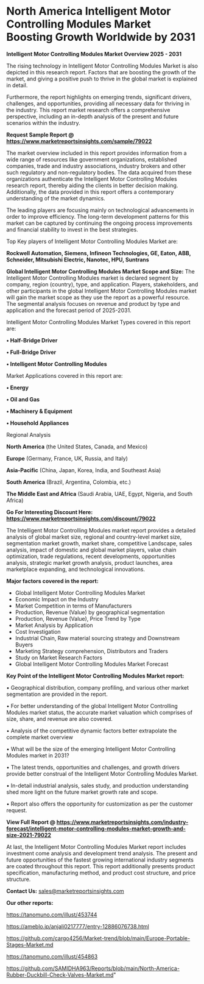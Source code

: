 # North America Intelligent Motor Controlling Modules Market Boosting Growth Worldwide by 2031

<Strong> Intelligent Motor Controlling Modules Market Overview 2025 - 2031</strong>

The rising technology in Intelligent Motor Controlling Modules Market is also depicted in this research report. Factors that are boosting the growth of the market, and giving a positive push to thrive in the global market is explained in detail.

Furthermore, the report highlights on emerging trends, significant drivers, challenges, and opportunities, providing all necessary data for thriving in the industry. This report market research offers a comprehensive perspective, including an in-depth analysis of the present and future scenarios within the industry.

<strong>Request Sample Report @ <a href=https://www.marketreportsinsights.com/sample/79022>https://www.marketreportsinsights.com/sample/79022</a></strong>

The market overview included in this report provides information from a wide range of resources like government organizations, established companies, trade and industry associations, industry brokers and other such regulatory and non-regulatory bodies. The data acquired from these organizations authenticate the Intelligent Motor Controlling Modules research report, thereby aiding the clients in better decision making. Additionally, the data provided in this report offers a contemporary understanding of the market dynamics.

The leading players are focusing mainly on technological advancements in order to improve efficiency. The long-term development patterns for this market can be captured by continuing the ongoing process improvements and financial stability to invest in the best strategies.

Top Key players of Intelligent Motor Controlling Modules Market are:

<strong>Rockwell Automation, Siemens, Infineon Technologies, GE, Eaton, ABB, Schneider, Mitsubishi Electric, Nanotec, HPU, Suntrans</strong>

<strong><b>Global Intelligent Motor Controlling Modules Market Scope and Size:</b></strong>
The Intelligent Motor Controlling Modules market is declared segment by company, region (country), type, and application. Players, stakeholders, and other participants in the global Intelligent Motor Controlling Modules market will gain the market scope as they use the report as a powerful resource. The segmental analysis focuses on revenue and product by type and application and the forecast period of 2025-2031.

Intelligent Motor Controlling Modules Market Types covered in this report are:

<strong>• Half-Bridge Driver

• Full-Bridge Driver

• Intelligent Motor Controlling Modules</strong>

Market Applications covered in this report are:

<strong>• Energy

• Oil and Gas

• Machinery & Equipment

• Household Appliances</strong> 

Regional Analysis

<strong>North America</strong> (the United States, Canada, and Mexico)

<strong>Europe</strong> (Germany, France, UK, Russia, and Italy)

<strong>Asia-Pacific</strong> (China, Japan, Korea, India, and Southeast Asia)

<strong>South America</strong> (Brazil, Argentina, Colombia, etc.)

<strong>The Middle East and Africa</strong> (Saudi Arabia, UAE, Egypt, Nigeria, and South Africa)

<strong>Go For Interesting Discount Here: <a href=https://www.marketreportsinsights.com/discount/79022>https://www.marketreportsinsights.com/discount/79022</a></strong>

The Intelligent Motor Controlling Modules market report provides a detailed analysis of global market size, regional and country-level market size, segmentation market growth, market share, competitive Landscape, sales analysis, impact of domestic and global market players, value chain optimization, trade regulations, recent developments, opportunities analysis, strategic market growth analysis, product launches, area marketplace expanding, and technological innovations.

<strong><b>Major factors covered in the report:</b></strong>
<ul>
  <li>Global Intelligent Motor Controlling Modules Market </li>
  <li>Economic Impact on the Industry</li>
  <li>Market Competition in terms of Manufacturers</li>
  <li>Production, Revenue (Value) by geographical segmentation</li>
  <li>Production, Revenue (Value), Price Trend by Type</li>
  <li>Market Analysis by Application</li>
  <li>Cost Investigation</li>
  <li>Industrial Chain, Raw material sourcing strategy and Downstream Buyers</li>
  <li>Marketing Strategy comprehension, Distributors and Traders</li>
  <li>Study on Market Research Factors</li>
  <li>Global Intelligent Motor Controlling Modules Market Forecast</li>
</ul>

<strong><b>Key Point of the Intelligent Motor Controlling Modules Market report:</b></strong>

• Geographical distribution, company profiling, and various other market segmentation are provided in the report.

• For better understanding of the global Intelligent Motor Controlling Modules market status, the accurate market valuation which comprises of size, share, and revenue are also covered.

• Analysis of the competitive dynamic factors better extrapolate the complete market overview

• What will be the size of the emerging Intelligent Motor Controlling Modules market in 2031?

• The latest trends, opportunities and challenges, and growth drivers provide better construal of the Intelligent Motor Controlling Modules Market.

• In-detail industrial analysis, sales study, and production understanding shed more light on the future market growth rate and scope.

• Report also offers the opportunity for customization as per the customer request.

<strong><b>View Full Report @ <a href=https://www.marketreportsinsights.com/industry-forecast/intelligent-motor-controlling-modules-market-growth-and-size-2021-79022>https://www.marketreportsinsights.com/industry-forecast/intelligent-motor-controlling-modules-market-growth-and-size-2021-79022</a></b></strong>


At last, the Intelligent Motor Controlling Modules Market report includes investment come analysis and development trend analysis. The present and future opportunities of the fastest growing international industry segments are coated throughout this report. This report additionally presents product specification, manufacturing method, and product cost structure, and price structure.

<strong>Contact Us:</strong>
sales@marketreportsinsights.com

<strong>Our other reports:</strong>

<a href=https://tanomuno.com/illust/453744>https://tanomuno.com/illust/453744</a>

<a href=https://ameblo.jp/anjali0217777/entry-12886076738.html>https://ameblo.jp/anjali0217777/entry-12886076738.html</a>

<a href=https://github.com/cargo4256/Market-trend/blob/main/Europe-Portable-Stages-Market.md>https://github.com/cargo4256/Market-trend/blob/main/Europe-Portable-Stages-Market.md</a>

<a href=https://tanomuno.com/illust/454863>https://tanomuno.com/illust/454863</a>

<a href=https://github.com/SAMIDHA963/Reports/blob/main/North-America-Rubber-Duckbill-Check-Valves-Market.md>https://github.com/SAMIDHA963/Reports/blob/main/North-America-Rubber-Duckbill-Check-Valves-Market.md</a>"
